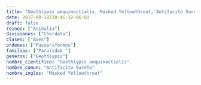 ```yaml
---
title: "Geothlypis aequinoctialis, Masked Yellowthroat, Antifacito Sureño"
date: 2017-08-18T20:46:32-06:00
draft: false
reinos: ["Animalia"]
divisiones: ["Chordata"]
clases: ["Aves"]
ordenes: ["Passeriformes"]
familias: ["Parulidae "]
generos: ["Geothlypis"]
nombre_cientifico: "Geothlypis aequinoctialis"
nombre_comun: "Antifacito Sureño"
nombre_ingles: "Masked Yellowthroat"
---
```

